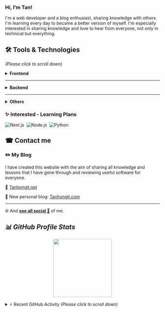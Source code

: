 ###  Hi, I’m Tan!

I'm a web developer and a blog enthusiast, sharing knowledge with others.
I'm learning every day to become a better version of myself. I'm especially interested in sharing knowledge and love to hear from everyone, not only in technical but everything.

## 🛠 Tools & Technologies

_(Please click to scroll down)_

<details>
    <summary><b>Frontend</b></summary>
    <p></p>
    <ul>
        <li>HTML, CSS(Bootstrap)</li>
    </ul>
    <ul>
        <li>JavaScript</li>
        <ul>
            <li>Jquery</li>
            <li>VueJs</li>
        </ul>
    </ul>
    <ul>
        <li>I have a good time with Blogger(Blogspot) when I'm learning at hi school.</li>
    </ul>
</details>

<hr>

<details>
    <summary><b>Backend</b></summary>
    <p></p>
    <ul>
        <li>PHP</li>
        <ul>
            <li>
                Frameworks: Laravel, Yii
            </li>
            <li>
                Cms: Wordpress, Joomla
            </li>
        </ul>
    </ul>
    <ul>
        <li>Databases
        <ul>
            <li>
                MySQL, MariaDB
            </li>
        </ul>
        </li>
    </ul>
</details>

<hr>

<details>
    <summary><b>Others</b></summary>
    <p></p>
    <ul>
        <li>IDE: PhpStorm, IntelliJ</li>
        <li>Text Editor: Visual Studio Code, Atom, Nano, Vim</li>
        <li>OS:</li>
        <ul>
            <li>
                Working: Linux - Ubuntu
            </li>
            <li>
                Gamming: Windows
            </li>
        </ul>
        <li>Work management tools: Notion, Slack, Jira, Trello</li>
        <li>Tools:</li>
        <ul>
            <li>
                Docker, Vagrant, Homestead, cPanel, XAMPP
            </li>
            <li>
                Apache, NGINX
            </li>
            <li>
                Git/Github, Gitlab, Composer
            </li>
        </ul>
    </ul>
</details>

### ✨ Interested - Learning Plans

![Next.js](https://img.shields.io/badge/Next.js-001a33?style=flat&logo=Next.js)&nbsp;
![Node.js](https://img.shields.io/badge/Node.js-001a33?style=flat&logo=Node.js)&nbsp;
![Python](https://img.shields.io/badge/Python-001a33?style=flat&logo=Python)&nbsp;

## ☎ Contact me

### ✏️ My Blog

I have created this website with the aim of sharing all knowledge and lessons that I have gone through and reviewing useful software for everyone.

🌱 <a title="tanhongit" target="_blank" href="https://tanhongit.net">Tanhongit.net</a>

🔭 New personal blog: <a title="tanhongit" target="_blank" href="https://tanhongit.com">Tanhongit.com</a>
<br><hr>
🌐 And **[see all social 💬](https://tanhong.bio.link/)** of me.

## ***📊 GitHub Profile Stats***

<p align="center">
  <img height="190em" src="https://github-readme-stats-eight-theta.vercel.app/api?username=tanhongit&show_icons=true&count_private=true&theme=react&hide_border=true&bg_color=1F222E&title_color=F85D7F&icon_color=F8D866"/>
</p>

<details>
  <summary>⚡ Recent GitHub Activity <i>(Please click to scroll down)</i></summary>
    
  ### Activity Graph
  <img alt="Activity Graph" src="https://activity-graph.herokuapp.com/graph?username=tanhongit&custom_title=tanhongit's%20Contribution%20Graph&bg_color=1F222E&color=F8D866&line=F85D7F&point=FFFFFF&hide_border=true" />
  <br>
    
  ### Streak Statistics
  <img alt="Streak" src="https://github-readme-streak-stats.herokuapp.com/?user=tanhongit&theme=radical" data-url="https://github.com/DenverCoder1/github-readme-streak-stats"/>
  <br>
  
  ### Trophy Statistics
  <img alt="Trophy" src="https://github-profile-trophy.vercel.app/?username=tanhongit&theme=onedark" />
  <br>

  <p align="center">
    <a title="tanhongit" href="https://github.com/tanhongit"><img src="https://komarev.com/ghpvc/?username=tanhongit"></a>
  </p>
</details>

<!--
**TanHongIT/tanhongit** is a ✨ _special_ ✨ repository because its `README.md` (this file) appears on your GitHub profile.
https://simpleicons.org/
https://gitmee.netlify.app/
Here are some ideas to get you started:

- 🔭 I’m currently working on ...
- 🌱 I’m currently learning ...
- 👯 I’m looking to collaborate on ...
- 🤔 I’m looking for help with ...
- 💬 Ask me about ...
- 📫 How to reach me: ...
- 😄 Pronouns: ...
- ⚡ Fun fact: ...
-->
